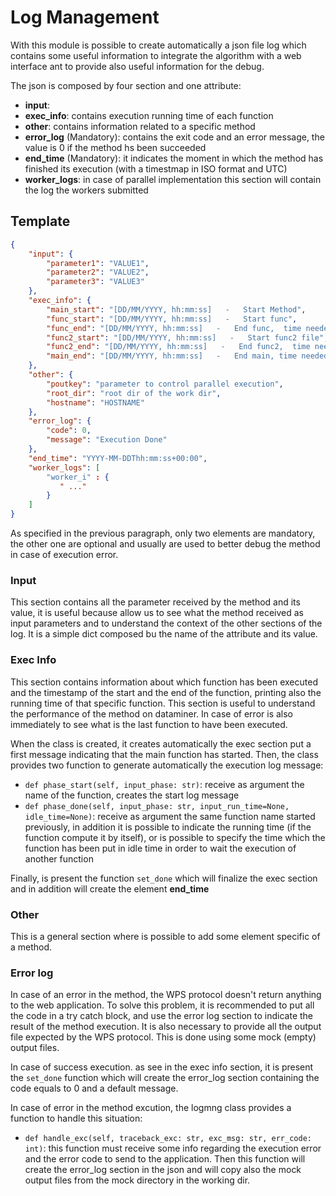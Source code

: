 # Log Management

With this module is possible to create automatically a json file log which contains some useful information
to integrate the algorithm with a web interface ant to provide also useful information for the debug.

The json is composed by four section and one attribute:

- **input**: 
- **exec_info**: contains execution running time of each function
- **other**: contains information related to a specific method
- **error_log** (Mandatory): contains the exit code and an error message, the value is 0 if the method hs been succeeded 
- **end_time** (Mandatory):  it indicates the moment in which the method has finished its execution (with a timestmap in ISO format and UTC)
- **worker_logs**: in case of parallel implementation this section will contain the log the workers submitted 

## Template

```json
{
    "input": {
        "parameter1": "VALUE1",
        "parameter2": "VALUE2",
        "parameter3": "VALUE3"
    },
    "exec_info": {
        "main_start": "[DD/MM/YYYY, hh:mm:ss]   -   Start Method",
        "func_start": "[DD/MM/YYYY, hh:mm:ss]   -   Start func",
        "func_end": "[DD/MM/YYYY, hh:mm:ss]   -   End func,  time needed:  ?.???? seconds ",
        "func2_start": "[DD/MM/YYYY, hh:mm:ss]   -   Start func2 file",
        "func2_end": "[DD/MM/YYYY, hh:mm:ss]   -   End func2,  time needed:  ?.???? seconds ",
        "main_end": "[DD/MM/YYYY, hh:mm:ss]   -   End main, time needed:  ?.???? seconds "
    },
    "other": {
        "poutkey": "parameter to control parallel execution",
        "root_dir": "root dir of the work dir",
        "hostname": "HOSTNAME"
    },
    "error_log": {
        "code": 0,
        "message": "Execution Done"
    },
    "end_time": "YYYY-MM-DDThh:mm:ss+00:00",
    "worker_logs": [
        "worker_i" : {
           " ..."
        }
    ]
}
```

As specified in the previous paragraph, only two elements are mandatory, the other one are optional and
usually are used to better debug the method in case of execution error.


### Input

This section contains all the parameter received by the method and its value, it is useful because allow us to see what the
method received as input parameters and to understand the context of the other sections of the log.
It is a simple dict composed bu the name of the attribute and its value.

### Exec Info
This section contains information about which function has been executed and the timestamp of the start and the end of the 
function, printing also the running time of that specific function.
This section is useful to understand the performance of the method on dataminer.
In case of error is also immediately to see what is the last function to have been executed.

When the class is created, it creates automatically the exec section put a first message indicating that the main function has started.
Then, the class provides two function to generate automatically the execution log message:

- `def phase_start(self, input_phase: str)`: receive as argument the name of the function, creates the start log message
- `def phase_done(self, input_phase: str, input_run_time=None, idle_time=None)`: receive as argument the same function name started previously, 
    in addition it is possible to indicate the running time (if the function compute it by itself), 
    or is possible to specify the time which the function has been put in idle time in order to wait the execution of another function

Finally, is present the function `set_done` which will finalize the exec section and in addition will create the element **end_time**


### Other

This is a general section where is possible to add some element specific of a method.

### Error log

In case of an error in the method, the WPS protocol doesn't return anything to the web application. 
To solve this problem, it is recommended to put all the code in a try catch block, and use the error log section
to indicate the result of the method execution. It is also necessary to provide all the output file expected by the WPS protocol.
This is done using some mock (empty) output files.

In case of success execution. as see in the exec info section, it is present the `set_done` function which will
create the error_log section containing the code equals to 0 and a default message.

In case of error in the method excution, the logmng class provides a function to handle this situation:

- `def handle_exc(self, traceback_exc: str, exc_msg: str, err_code: int)`: this function must receive some info regarding the
    execution error and the error code to send to the application. Then this function will create the error_log section in the json
    and will copy also the mock output files from the mock directory in the working dir.
